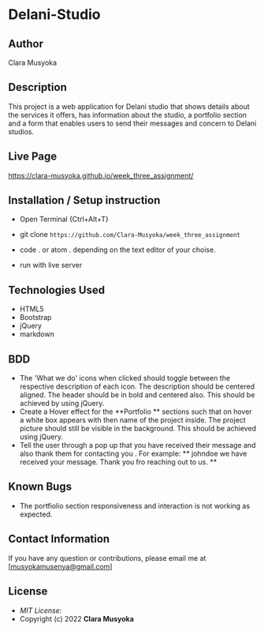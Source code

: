# Delani-Studio

## Author

Clara Musyoka

## Description

This project is a web application for Delani studio that shows details about the services it offers, has information about the studio, a portfolio section and a form that enables users to send their messages and concern to Delani studios. 


## Live Page 

https://clara-musyoka.github.io/week_three_assignment/

## Installation / Setup instruction
* Open Terminal {Ctrl+Alt+T}

* git clone ```https://github.com/Clara-Musyoka/week_three_assignment```

* code . or atom . depending on the text editor of your choise.

* run with live server

## Technologies Used

* HTML5
* Bootstrap
* jQuery
* markdown


## BDD
- The 'What we do'  icons when clicked should toggle between the respective description of each icon. The description should be centered aligned. The header should be in bold and centered also. This should be achieved by using jQuery.
- Create a Hover effect for the **Portfolio ** sections such that on hover a white box appears with then name of the project inside. The project picture should still be visible in the background. This should be achieved using jQuery.
- Tell the user through a pop up that you have received their message and also thank them for contacting you . For example: ** johndoe we have received your message. Thank you fro reaching out to us. **

## Known Bugs
* The portfiolio  section responsiveness and interaction is not working as expected. 

## Contact Information 

If you have any question or contributions, please email me at [musyokamusenya@gmail.com]

## License
* *MIT License:*
* Copyright (c) 2022 **Clara Musyoka**
